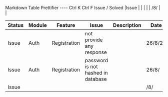Markdown Table Prettifier ---- Ctrl K Ctrl F
Issue /  Solved
|Issue   | |  |  |  | /8/ | |

| Status | Module | Feature      | Issue                              | Description | Date    | Remarks |
|--------|--------|--------------|------------------------------------|-------------|---------|---------|
| Issue  | Auth   | Registration | not provide any response           |             | 26/8/25 |         |
| Issue  | Auth   | Registration | password is not hashed in database |             | 26/8/   |         |
|Issue   | |  |  |  | /8/ | |